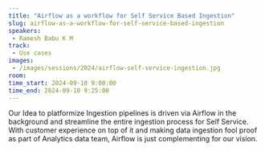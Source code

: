 ```yaml
---
title: "Airflow as a workflow for Self Service Based Ingestion"
slug: airflow-as-a-workflow-for-self-service-based-ingestion
speakers:
 - Ramesh Babu K M
track:
 - Use cases
images:
 - /images/sessions/2024/airflow-self-service-ingestion.jpg 
room: 
time_start: 2024-09-10 9:00:00
time_end: 2024-09-10 9:25:00
---
```


Our Idea to platformize Ingestion pipelines is driven via Airflow in the background and streamline the entire ingestion process for Self Service.
With customer experience on top of it and making data ingestion fool proof as part of Analytics data team, Airflow is just complementing for our vision.